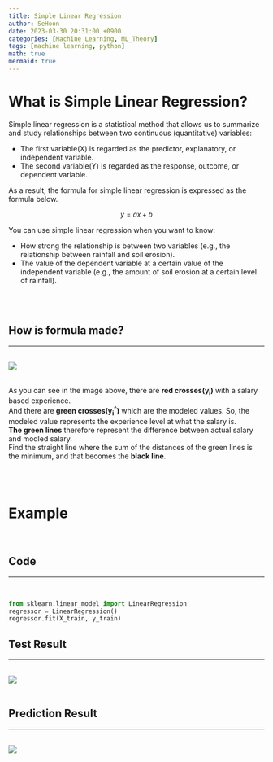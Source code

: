 ```yaml
---
title: Simple Linear Regression
author: SeHoon
date: 2023-03-30 20:31:00 +0900
categories: [Machine Learning, ML_Theory]
tags: [machine learning, python]
math: true
mermaid: true
---
```


# What is Simple Linear Regression?
Simple linear regression is a statistical method that allows us to summarize and study relationships between two continuous (quantitative) variables:<br>
+ The first variable(X) is regarded as the predictor, explanatory, or independent variable.
+ The second variable(Y) is regarded as the response, outcome, or dependent variable.

As a result, the formula for simple linear regression is expressed as the formula below.
<font size="2"> <center>

$y = ax + b$

</font></center>
You can use simple linear regression when you want to know:<br>

+ How strong the relationship is between two variables (e.g., the relationship between rainfall and soil erosion).<br>
+ The value of the dependent variable at a certain value of the independent variable (e.g., the amount of soil erosion at a certain level of rainfall).

<br>
<br>

## How is formula made?
---
<br>
<img src="https://user-images.githubusercontent.com/28240052/228837755-7d5f25f7-6019-40f0-ad0f-2dc8ea71eaaf.png"><br><br>

As you can see in the image above, there are **red crosses(y<sub>i</sub>)** with a salary based experience.<br>
And there are **green crosses(y<sub>i</sub><sup>^</sup>)** which are the modeled values. So, the modeled value represents the experience level at what the salary is.<br>
**The green lines** therefore represent the difference between actual salary and modled salary.<br>
Find the straight line where the sum of the distances of the green lines is the minimum, and that becomes the **black line**.<br>


<br><br>

# Example<br>
<br>

## Code
---
<br>

```py
from sklearn.linear_model import LinearRegression
regressor = LinearRegression()
regressor.fit(X_train, y_train)
```

## Test Result
---
<br>

<img src="https://user-images.githubusercontent.com/28240052/228832522-e0c51a1d-e67b-46e3-91e7-be3f0585c228.png">
<br><br>

## Prediction Result
---
<br>
<img src="https://user-images.githubusercontent.com/28240052/228832697-0753bf0b-877b-46e2-9578-91ce5208f19e.png">